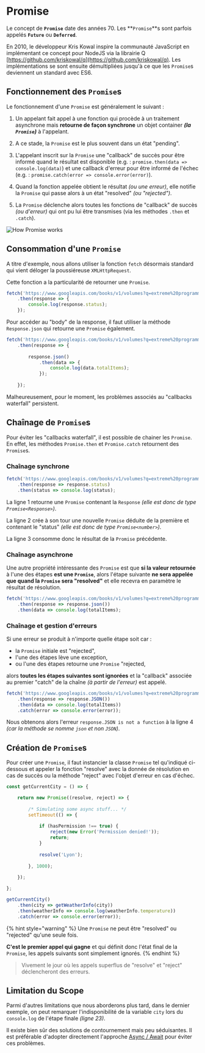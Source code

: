 # Promise

Le concept de **`Promise`** date des années 70. Les **`Promise`**s sont parfois appelés **`Future`** ou **`Deferred`**.

En 2010, le développeur Kris Kowal inspire la communauté JavaScript en implémentant ce concept pour NodeJS via la librairie Q [https://github.com/kriskowal/q](https://github.com/kriskowal/q). Les implémentations se sont ensuite démultipliées jusqu'à ce que les `Promise`s deviennent un standard avec ES6.

## Fonctionnement des `Promise`s

Le fonctionnement d'une `Promise` est généralement le suivant :

1. Un appelant fait appel à une fonction qui procède à un traitement asynchrone mais **retourne de façon synchrone** un objet container _**\(la `Promise`\)**_ à l'appelant.

2. A ce stade, la `Promise` est le plus souvent dans un état "pending".

3. L'appelant inscrit sur la `Promise` une "callback" de succès pour être informé quand le résultat est disponible \(e.g. : `promise.then(data => console.log(data)`\) et une callback d'erreur pour être informé de l'échec \(e.g. : `promise.catch(error => console.error(error)`\).

4. Quand la fonction appelée obtient le résultat _\(ou une erreur\)_, elle notifie la `Promise` qui passe alors à un état "resolved" _\(ou "rejected"\)_.

5. La `Promise` déclenche alors toutes les fonctions de "callback" de succès _\(ou d'erreur\)_ qui ont pu lui être transmises \(via les méthodes `.then` et `.catch`\).

![How Promise works](../../.gitbook/assets/promise.jpg)

## Consommation d'une `Promise`

A titre d'exemple, nous allons utiliser la fonction `fetch` désormais standard qui vient déloger la poussiéreuse `XMLHttpRequest`.

Cette fonction a la particularité de retourner une `Promise`.

```typescript
fetch('https://www.googleapis.com/books/v1/volumes?q=extreme%20programming')
    .then(response => {
        console.log(response.status);
    });
```

Pour accéder au "body" de la response, il faut utiliser la méthode `Response.json` qui retourne une `Promise` également.

```typescript
fetch('https://www.googleapis.com/books/v1/volumes?q=extreme%20programming')
    .then(response => {
        
        response.json()
            .then(data => {
                console.log(data.totalItems);
            });
        
    });
```

Malheureusement, pour le moment, les problèmes associés au "callbacks waterfall" persistent.

## Chaînage de `Promise`s

Pour éviter les "callbacks waterfall", il est possible de chainer les `Promise`. En effet, les méthodes `Promise.then` et `Promise.catch` retournent des `Promise`s.

### Chaînage synchrone

```typescript
fetch('https://www.googleapis.com/books/v1/volumes?q=extreme%20programming')
    .then(response => response.status)
    .then(status => console.log(status);
```

La ligne 1 retourne une `Promise` contenant la `Response` _\(elle est donc de type `Promise<Response>`\)_.

La ligne 2 crée à son tour une nouvelle `Promise` déduite de la première et contenant le "status" _\(elle est donc de type `Promise<number>`\)._

La ligne 3 consomme donc le résultat de la `Promise` précédente.

### Chaînage asynchrone

Une autre propriété intéressante des `Promise` est que **si la valeur retournée** à l'une des étapes **est une `Promise`**, alors l'étape suivante **ne sera appelée que quand la `Promise` sera "resolved"** et elle recevra en paramètre le résultat de résolution.

```typescript
fetch('https://www.googleapis.com/books/v1/volumes?q=extreme%20programming')
    .then(response => response.json())
    .then(data => console.log(totalItems);
```

### Chaînage et gestion d'erreurs

Si une erreur se produit à n'importe quelle étape soit car :

* la `Promise` initiale est "rejected",
* l'une des étapes lève une exception,
* ou l'une des étapes retourne une `Promise` "rejected,

alors **toutes les étapes suivantes sont ignorées** et la "callback" associée au premier "catch" de la chaîne _\(à partir de l'erreur\)_ est appelé.

```typescript
fetch('https://www.googleapis.com/books/v1/volumes?q=extreme%20programming')
    .then(response => response.JSON())
    .then(data => console.log(totalItems))
    .catch(error => console.error(error));
```

Nous obtenons alors l'erreur `response.JSON is not a function` à la ligne 4 _\(car la méthode se nomme `json` et non `JSON`\)_.

## Création de `Promise`s

Pour créer une `Promise`, il faut instancier la classe `Promise` tel qu'indiqué ci-dessous et appeler la fonction "resolve" avec la donnée de résolution en cas de succès ou la méthode "reject" avec l'objet d'erreur en cas d'échec.

```typescript
const getCurrentCity = () => {

    return new Promise((resolve, reject) => {
    
        /* Simulating some async stuff... */
        setTimeout(() => {
        
            if (hasPermission !== true) {
                reject(new Error('Permission denied!'));
                return;
            }
            
            resolve('Lyon');
        
        }, 1000);
    
    });

};

getCurrentCity()
    .then(city => getWeatherInfo(city))
    .then(weatherInfo => console.log(weatherInfo.temperature))
    .catch(error => console.error(error));
```

{% hint style="warning" %}
Une `Promise` ne peut être "resolved" ou "rejected" qu'une seule fois.

**C'est le premier appel qui gagne** et qui définit donc l'état final de la `Promise`, les appels suivants sont simplement ignorés.
{% endhint %}

> Vivement le jour où les appels superflus de "resolve" et "reject" déclencheront des erreurs.

## Limitation du Scope

Parmi d'autres limitations que nous aborderons plus tard, dans le dernier exemple, on peut remarquer l'indisponibilité de la variable `city` lors du `console.log` de l'étape finale _\(ligne 23\)_.

Il existe bien sûr des solutions de contournement mais peu séduisantes. Il est préférable d'adopter directement l'approche [Async / Await](async-await.md) pour éviter ces problèmes.

